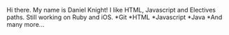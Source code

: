 Hi there.  My name is Daniel Knight!
I like HTML, Javascript and Electives paths.  Still working on Ruby and iOS.
*Git
*HTML
*Javascript
*Java
*And many more...
